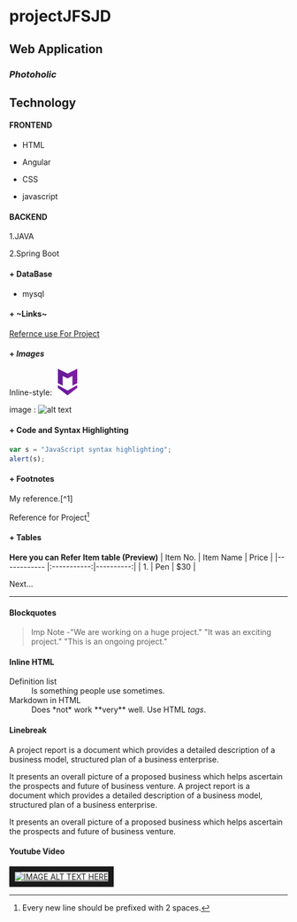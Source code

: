 # **projectJFSJD**

## Web Application
### *Photoholic* 

## Technology
#### **FRONTEND**
+ HTML 

+ Angular

+  CSS 

+ javascript

#### **BACKEND**
1.JAVA

2.Spring Boot

#### + **DataBase**
- mysql

#### + ~Links~
[Refernce use For Project](https://www.google.com)

#### + *Images*
Inline-style: 
![alt text](https://github.com/adam-p/markdown-here/raw/master/src/common/images/icon48.png "Logo Title Text 1")

image :
![alt text](https://www.freepnglogos.com/uploads/lemon-png/lemon-juice-sampar-drinking-water-19.png)

#### + Code and Syntax Highlighting
``` javascript
var s = "JavaScript syntax highlighting";
alert(s);
```
#### + Footnotes
My reference.[^1]

Reference for Project[^2]

#### + Tables
**Here you can Refer Item table (Preview)** 
| Item No.    | Item Name   | Price     |
|------------ |:-----------:|----------:|
| 1.          | Pen         |  $30      |

Next...

---

[^2]: Every new line should be prefixed with 2 spaces.  

#### Blockquotes
> Imp Note -"We are working on a huge project." "It was an exciting project." "This is an ongoing project."

#### Inline HTML

<dl>
  <dt>Definition list</dt>
  <dd>Is something people use sometimes.</dd>

  <dt>Markdown in HTML</dt>
  <dd>Does *not* work **very** well. Use HTML <em>tags</em>.</dd>
</dl>

#### Linebreak
A project report is a document which provides a detailed description of a business model, structured plan of a business enterprise. 

It presents an overall picture of a proposed business which helps ascertain the prospects and future of business venture.
A project report is a document which provides a detailed description of a business model, structured plan of a business enterprise. 

It presents an overall picture of a proposed business which helps ascertain the prospects and future of business venture.

#### Youtube Video

<a href="https://youtu.be/QLsDKboLxjU
" target="_blank"><img src="http://img.youtube.com/vi/YOUTUBE_VIDEO_ID_HERE/0.jpg" 
alt="IMAGE ALT TEXT HERE" width="240" height="180" border="10" /></a>
